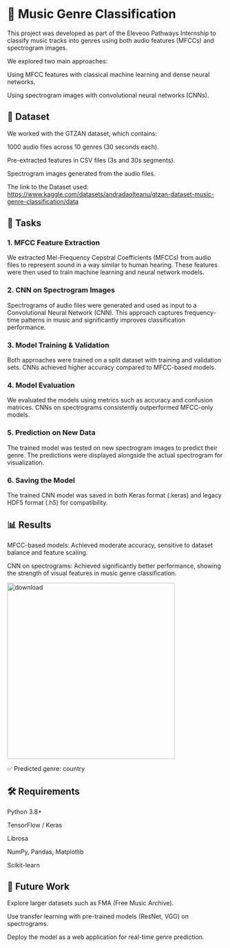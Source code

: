  # **🎵 Music Genre Classification**

This project was developed as part of the Eleveoo Pathways Internship to classify music tracks into genres using both audio features (MFCCs) and spectrogram images.

We explored two main approaches:

Using MFCC features with classical machine learning and dense neural networks.

Using spectrogram images with convolutional neural networks (CNNs).

## **📂 Dataset**

We worked with the GTZAN dataset, which contains:

1000 audio files across 10 genres (30 seconds each).

Pre-extracted features in CSV files (3s and 30s segments).

Spectrogram images generated from the audio files.

The link to the Dataset used: https://www.kaggle.com/datasets/andradaolteanu/gtzan-dataset-music-genre-classification/data

## **🚀 Tasks**
### 1. MFCC Feature Extraction

We extracted Mel-Frequency Cepstral Coefficients (MFCCs) from audio files to represent sound in a way similar to human hearing. These features were then used to train machine learning and neural network models.

### 2. CNN on Spectrogram Images

Spectrograms of audio files were generated and used as input to a Convolutional Neural Network (CNN). This approach captures frequency-time patterns in music and significantly improves classification performance.

### 3. Model Training & Validation

Both approaches were trained on a split dataset with training and validation sets. CNNs achieved higher accuracy compared to MFCC-based models.

### 4. Model Evaluation

We evaluated the models using metrics such as accuracy and confusion matrices. CNNs on spectrograms consistently outperformed MFCC-only models.

### 5. Prediction on New Data

The trained model was tested on new spectrogram images to predict their genre. The predictions were displayed alongside the actual spectrogram for visualization.

### 6. Saving the Model

The trained CNN model was saved in both Keras format (.keras) and legacy HDF5 format (.h5) for compatibility.

## **📊 Results**

MFCC-based models: Achieved moderate accuracy, sensitive to dataset balance and feature scaling.

CNN on spectrograms: Achieved significantly better performance, showing the strength of visual features in music genre classification.

<img width="389" height="409" alt="download" src="https://github.com/user-attachments/assets/595ca3a2-1280-4e17-86f1-0c3a77c89c31" />

✅ Predicted genre: country


## **🛠 Requirements**

Python 3.8+

TensorFlow / Keras

Librosa

NumPy, Pandas, Matplotlib

Scikit-learn

## **🔮 Future Work**

Explore larger datasets such as FMA (Free Music Archive).

Use transfer learning with pre-trained models (ResNet, VGG) on spectrograms.

Deploy the model as a web application for real-time genre prediction.
